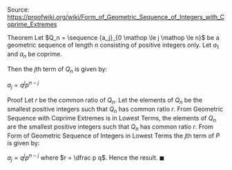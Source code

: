 # 

Source: https://proofwiki.org/wiki/Form_of_Geometric_Sequence_of_Integers_with_Coprime_Extremes

Theorem
Let $Q_n = \sequence {a_j}_{0 \mathop \le j \mathop \le n}$ be a geometric sequence of length $n$ consisting of positive integers only.
Let $a_1$ and $a_n$ be coprime.

Then the $j$th term of $Q_n$ is given by:

$a_j = q^j p^{n - j}$


Proof
Let $r$ be the common ratio of $Q_n$.
Let the elements of $Q_n$ be the smallest positive integers such that $Q_n$ has common ratio $r$.
From Geometric Sequence with Coprime Extremes is in Lowest Terms, the elements of $Q_n$ are the smallest positive integers such that $Q_n$ has common ratio $r$.
From Form of Geometric Sequence of Integers in Lowest Terms the $j$th term of $P$ is given by:

$a_j = q^j p^{n - j}$
where $r = \dfrac p q$.
Hence the result.
$\blacksquare$





